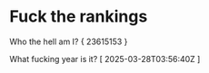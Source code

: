 # Fuck the rankings

Who the hell am I?
{ 23615153 }

What fucking year is it?
[ 2025-03-28T03:56:40Z ]
